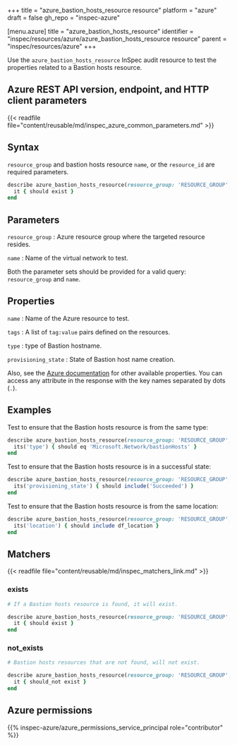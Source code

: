 +++
title = "azure_bastion_hosts_resource resource"
platform = "azure"
draft = false
gh_repo = "inspec-azure"

[menu.azure]
title = "azure_bastion_hosts_resource"
identifier = "inspec/resources/azure/azure_bastion_hosts_resource resource"
parent = "inspec/resources/azure"
+++

Use the `azure_bastion_hosts_resource` InSpec audit resource to test the properties related to a Bastion hosts resource.

## Azure REST API version, endpoint, and HTTP client parameters

{{< readfile file="content/reusable/md/inspec_azure_common_parameters.md" >}}

## Syntax

`resource_group` and bastion hosts resource `name`, or the `resource_id` are required parameters.

```ruby
describe azure_bastion_hosts_resource(resource_group: 'RESOURCE_GROUP', name: 'NAME') do
  it { should exist }
end
```

## Parameters

`resource_group`
: Azure resource group where the targeted resource resides.

`name`
: Name of the virtual network to test.

Both the parameter sets should be provided for a valid query: `resource_group` and `name`.

## Properties

`name`
: Name of the Azure resource to test.

`tags`
: A list of `tag:value` pairs defined on the resources.

`type`
: type of Bastion hostname.

`provisioning_state`
: State of Bastion host name creation.

Also, see the [Azure documentation](https://docs.microsoft.com/en-us/rest/api/virtualnetwork/bastion-hosts/get) for other available properties. You can access any attribute in the response with the key names separated by dots (`.`).

## Examples

Test to ensure that the Bastion hosts resource is from the same type:

```ruby
describe azure_bastion_hosts_resource(resource_group: 'RESOURCE_GROUP', name: 'NAME') do
  its('type') { should eq 'Microsoft.Network/bastionHosts' }
end
```

Test to ensure that the Bastion hosts resource is in a successful state:

```ruby
describe azure_bastion_hosts_resource(resource_group: 'RESOURCE_GROUP', name: 'NAME') do
  its('provisioning_state') { should include('Succeeded') }
end
```

Test to ensure that the Bastion hosts resource is from the same location:

```ruby
describe azure_bastion_hosts_resource(resource_group: 'RESOURCE_GROUP', name: 'NAME') do
  its('location') { should include df_location }
end
```

## Matchers

{{< readfile file="content/reusable/md/inspec_matchers_link.md" >}}

### exists

```ruby
# If a Bastion hosts resource is found, it will exist.

describe azure_bastion_hosts_resource(resource_group: 'RESOURCE_GROUP', name: 'NAME') do
  it { should exist }
end
```

### not_exists

```ruby
# Bastion hosts resources that are not found, will not exist.

describe azure_bastion_hosts_resource(resource_group: 'RESOURCE_GROUP', name: 'DOES_NOT_EXIST') do
  it { should_not exist }
end
```

## Azure permissions

{{% inspec-azure/azure_permissions_service_principal role="contributor" %}}
